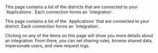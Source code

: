 <p v-if="team.type === 'developer'">
    This page contains a list of the districts that are connected to your `Applications`. Each connection forms an `Integration`.
</p>

<p v-if="team.type === 'district'">
    This page contains a list of the `Applications` that are connected to your district. Each connection forms an `Integration`.
</p>

Clicking on any of the items on this page will show you more details about an integration. From there, you can set sharing rules, browse shared data, impersonate users, and view request logs.
